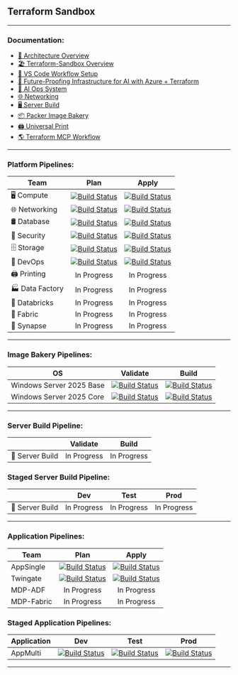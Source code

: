 ## **Terraform Sandbox**
---
### Documentation:
- [🧭 Architecture Overview](docs/Architecture_Overview.md)
- [🏖️ Terraform-Sandbox Overview](docs/Terraform-Sandbox_Overview.md)
- [🧰 VS Code Workflow Setup](docs/VS_Code_Workflow_Setup.md)
- [🚀 Future-Proofing Infrastructure for AI with Azure + Terraform](docs/Furure-Proofing_Infrastructure_for_AI_with_Azure_+_Terraform.md)
- [🧠 AI Ops System](docs/AI_Ops.md)
- [🌐 Networking](docs/Azure_Landing_Zone_Networking_with_Terraform.md)
- [🖥 Server Build](/azure/server-build/README.md)
- [📦 Packer Image Bakery](/azure/image-bakery/README.md)
- [🖨️ Universal Print](azure/print/README.md)
- [🌎 Terraform MCP Workflow](docs/Terraform_MCP_Workflow.md)
---
### Platform Pipelines:
| Team | Plan | Apply |
|---|:-----:|:-----:|
| 🖥️ Compute | [![Build Status](https://dev.azure.com/ImpressiveIT/Compute/_apis/build/status%2FCompute-CD?branchName=main)](https://dev.azure.com/ImpressiveIT/Compute/_build/latest?definitionId=57&branchName=main) | [![Build Status](https://dev.azure.com/ImpressiveIT/Compute/_apis/build/status%2FCompute-CD?branchName=main)](https://dev.azure.com/ImpressiveIT/Compute/_build/latest?definitionId=57&branchName=main) |
| 🌐 Networking | [![Build Status](https://dev.azure.com/ImpressiveIT/Networking/_apis/build/status%2FNetworking-CD?branchName=main)](https://dev.azure.com/ImpressiveIT/Networking/_build/latest?definitionId=55&branchName=main) | [![Build Status](https://dev.azure.com/ImpressiveIT/Networking/_apis/build/status%2FNetworking-CD?branchName=main)](https://dev.azure.com/ImpressiveIT/Networking/_build/latest?definitionId=55&branchName=main) |
| 🛢 Database | [![Build Status](https://dev.azure.com/ImpressiveIT/Database/_apis/build/status%2FDatabase-CD?branchName=main)](https://dev.azure.com/ImpressiveIT/Database/_build/latest?definitionId=59&branchName=main) | [![Build Status](https://dev.azure.com/ImpressiveIT/Database/_apis/build/status%2FDatabase-CD?branchName=main)](https://dev.azure.com/ImpressiveIT/Database/_build/latest?definitionId=59&branchName=main) |
| 🔑 Security | [![Build Status](https://dev.azure.com/ImpressiveIT/Security/_apis/build/status%2FSecurity-CD?branchName=main)](https://dev.azure.com/ImpressiveIT/Security/_build/latest?definitionId=51&branchName=main) | [![Build Status](https://dev.azure.com/ImpressiveIT/Security/_apis/build/status%2FSecurity-CD?branchName=main)](https://dev.azure.com/ImpressiveIT/Security/_build/latest?definitionId=51&branchName=main) |
| 🗄️ Storage | [![Build Status](https://dev.azure.com/ImpressiveIT/Storage/_apis/build/status%2FStorage-CD?branchName=main)](https://dev.azure.com/ImpressiveIT/Storage/_build/latest?definitionId=61&branchName=main) | [![Build Status](https://dev.azure.com/ImpressiveIT/Storage/_apis/build/status%2FStorage-CD?branchName=main)](https://dev.azure.com/ImpressiveIT/Storage/_build/latest?definitionId=61&branchName=main) |
| 🔨 DevOps | [![Build Status](https://dev.azure.com/ImpressiveIT/DevOps/_apis/build/status%2FDevOps-CD?branchName=main)](https://dev.azure.com/ImpressiveIT/DevOps/_build/latest?definitionId=53&branchName=main) | [![Build Status](https://dev.azure.com/ImpressiveIT/DevOps/_apis/build/status%2FDevOps-CD?branchName=main)](https://dev.azure.com/ImpressiveIT/DevOps/_build/latest?definitionId=53&branchName=main) |
| 🖨️ Printing | In Progress | In Progress |
| 🏭 Data Factory | In Progress | In Progress |
| 🧱 Databricks | In Progress | In Progress |
| 🧵 Fabric | In Progress | In Progress |
| 🧠 Synapse | In Progress | In Progress |
---
### Image Bakery Pipelines:
| OS | Validate | Build |
|---|:-----:|:-----:|
| Windows Server 2025 Base | [![Build Status](https://dev.azure.com/ImpressiveIT/Compute/_apis/build/status%2Fwindows-2025-base-cd?branchName=main&stageName=Packer%20Validate%20-%20Development&jobName=Packer%20Init%20%26%20Validate%20-%20Development)](https://dev.azure.com/ImpressiveIT/Compute/_build/latest?definitionId=41&branchName=main) | [![Build Status](https://dev.azure.com/ImpressiveIT/Compute/_apis/build/status%2Fwindows-2025-base-cd?branchName=main&stageName=Packer%20Build%20-%20Development&jobName=Packer%20Build%20-%20Development)](https://dev.azure.com/ImpressiveIT/Compute/_build/latest?definitionId=41&branchName=main) |
| Windows Server 2025 Core | [![Build Status](https://dev.azure.com/ImpressiveIT/Compute/_apis/build/status%2Fwindows-2025-core-cd?branchName=main&stageName=Packer%20Validate%20-%20Development&jobName=Packer%20Init%20%26%20Validate%20-%20Development)](https://dev.azure.com/ImpressiveIT/Compute/_build/latest?definitionId=43&branchName=main) | [![Build Status](https://dev.azure.com/ImpressiveIT/Compute/_apis/build/status%2Fwindows-2025-core-cd?branchName=main&stageName=Packer%20Build%20-%20Development&jobName=Packer%20Build%20-%20Development)](https://dev.azure.com/ImpressiveIT/Compute/_build/latest?definitionId=43&branchName=main) |
---
### Server Build Pipeline:
|  | Validate | Build |
|---|:-----:|:-----:|
| 🔧 Server Build | In Progress | In Progress |

### Staged Server Build Pipeline:
|  | Dev | Test | Prod |
|---|:-----:|:-----:|:-----:|
| 🔧 Server Build | In Progress | In Progress | In Progress |
---
### Application Pipelines:
| Team | Plan | Apply |
|---|:-----:|:-----:|
| AppSingle | [![Build Status](https://dev.azure.com/ImpressiveIT/Applications/_apis/build/status%2FAppSingle-CD?branchName=main)](https://dev.azure.com/ImpressiveIT/Applications/_build/latest?definitionId=63&branchName=main) | [![Build Status](https://dev.azure.com/ImpressiveIT/Applications/_apis/build/status%2FAppSingle-CD?branchName=main)](https://dev.azure.com/ImpressiveIT/Applications/_build/latest?definitionId=63&branchName=main) |
| Twingate | [![Build Status](https://dev.azure.com/ImpressiveIT/Networking/_apis/build/status%2FTwingate-CD?branchName=main)](https://dev.azure.com/ImpressiveIT/Networking/_build/latest?definitionId=73&branchName=main) | [![Build Status](https://dev.azure.com/ImpressiveIT/Networking/_apis/build/status%2FTwingate-CD?branchName=main)](https://dev.azure.com/ImpressiveIT/Networking/_build/latest?definitionId=73&branchName=main) |
| MDP-ADF | In Progress | In Progress |
| MDP-Fabric | In Progress | In Progress |

### Staged Application Pipelines:
| Application | Dev | Test | Prod |
|---|:-----:|:-----:|:-----:|
| AppMulti | [![Build Status](https://dev.azure.com/ImpressiveIT/Applications/_apis/build/status%2FAppMulti-CD?branchName=main&stageName=Terraform%20Plan%20-%20Development&jobName=Terraform%20Apply%20-%20Development)](https://dev.azure.com/ImpressiveIT/Applications/_build/latest?definitionId=37&branchName=main) | [![Build Status](https://dev.azure.com/ImpressiveIT/Applications/_apis/build/status%2FAppMulti-CD?branchName=main&stageName=Terraform%20Plan%20-%20Test%20Environment&jobName=Terraform%20Apply%20-%20Test%20Environment)](https://dev.azure.com/ImpressiveIT/Applications/_build/latest?definitionId=37&branchName=main) | [![Build Status](https://dev.azure.com/ImpressiveIT/Applications/_apis/build/status%2FAppMulti-CD?branchName=main&stageName=Terraform%20Plan%20-%20Production%20Environment&jobName=Terraform%20Apply%20-%20Production%20Environment)](https://dev.azure.com/ImpressiveIT/Applications/_build/latest?definitionId=37&branchName=main) |

---